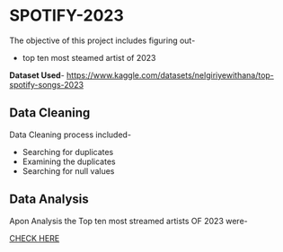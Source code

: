 # SPOTIFY-2023
The objective of this project includes figuring out-
<ul>
  <li> top ten most steamed artist of 2023</li>
</ul>

**Dataset Used**- https://www.kaggle.com/datasets/nelgiriyewithana/top-spotify-songs-2023

## Data Cleaning 

Data Cleaning process included-

<ul>
  <li>Searching for duplicates</li>
  <li>Examining the duplicates</li>
  <li>Searching for null values</li>
</ul>

## Data Analysis

Apon Analysis the Top ten most streamed artists OF 2023 were- 

[CHECK HERE](https://github.com/SaloniDhaila/SPOTIFY-2023/blob/main/Most%20Streamed%20Artist%202023.csv)




